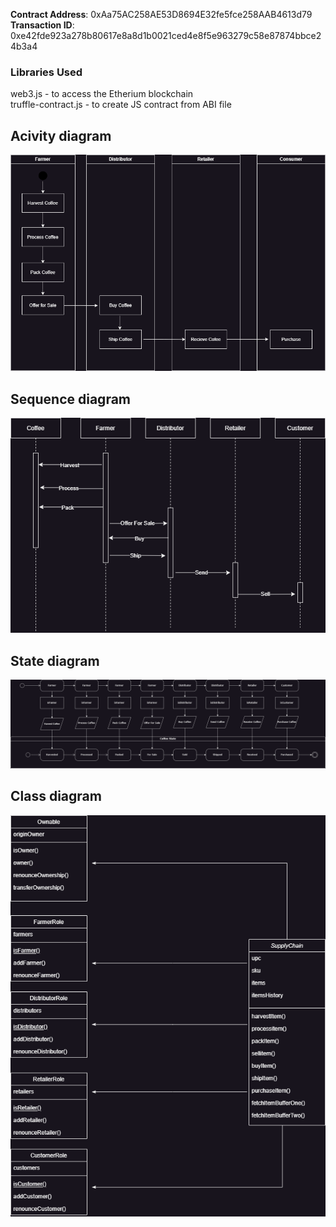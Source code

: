 **Contract Address**: 0xAa75AC258AE53D8694E32fe5fce258AAB4613d79 \
**Transaction ID**: 0xe42fde923a278b80617e8a8d1b0021ced4e8f5e963279c58e87874bbce24b3a4

<h3>Libraries Used</h3>

web3.js - to access the Etherium blockchain \
truffle-contract.js - to create JS contract from ABI file

<h2>Acivity diagram</h2>

![Acivity diagram](./diagrams/activity.png)

<h2>Sequence diagram</h2>

![Sequence diagram](./diagrams/sequence.png)

<h2>State diagram</h2>

![State diagram](./diagrams/state.png)

<h2>Class diagram</h2>

![Class diagram](./diagrams/class.png)